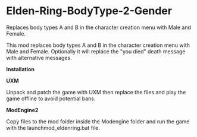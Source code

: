 # Elden-Ring-BodyType-2-Gender

Replaces body types A and B in the character creation menu with Male and Female.

This mod replaces body types A and B in the character creation menu with Male and Female.
Optionally it will replace the "you died" death message with alternative messages.

**Installation**


**UXM**


Unpack and patch the game with UXM then replace the files and play the game offline to avoid potential bans.


**ModEngine2**


Copy files to the mod folder inside the Modengine folder and run the game with the launchmod_eldenring.bat file.
